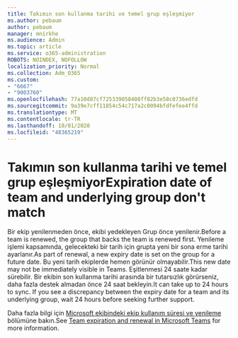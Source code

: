 ```yaml
---
title: Takımın son kullanma tarihi ve temel grup eşleşmiyor
ms.author: pebaum
author: pebaum
manager: mnirkhe
ms.audience: Admin
ms.topic: article
ms.service: o365-administration
ROBOTS: NOINDEX, NOFOLLOW
localization_priority: Normal
ms.collection: Adm_O365
ms.custom:
- "6667"
- "9003760"
ms.openlocfilehash: 77a10d87cf725339058408ff82b3e58c0736edfd
ms.sourcegitcommit: 9a39e7cff11854c54c717a2c0094bfdfefee4ffd
ms.translationtype: MT
ms.contentlocale: tr-TR
ms.lasthandoff: 10/01/2020
ms.locfileid: "48365219"
---
```

# <a name="expiration-date-of-team-and-underlying-group-dont-match"></a><span data-ttu-id="aee3f-102">Takımın son kullanma tarihi ve temel grup eşleşmiyor</span><span class="sxs-lookup"><span data-stu-id="aee3f-102">Expiration date of team and underlying group don't match</span></span>

<span data-ttu-id="aee3f-103">Bir ekip yenilenmeden önce, ekibi yedekleyen Grup önce yenilenir.</span><span class="sxs-lookup"><span data-stu-id="aee3f-103">Before a team is renewed, the group that backs the team is renewed first.</span></span> <span data-ttu-id="aee3f-104">Yenileme işlemi kapsamında, gelecekteki bir tarih için grupta yeni bir sona erme tarihi ayarlanır.</span><span class="sxs-lookup"><span data-stu-id="aee3f-104">As part of renewal, a new expiry date is set on the group for a future date.</span></span> <span data-ttu-id="aee3f-105">Bu yeni tarih ekiplerde hemen görünür olmayabilir.</span><span class="sxs-lookup"><span data-stu-id="aee3f-105">This new date may not be immediately visible in Teams.</span></span> <span data-ttu-id="aee3f-106">Eşitlenmesi 24 saate kadar sürebilir. Bir ekibin son kullanma tarihi arasında bir tutarsızlık görürseniz, daha fazla destek almadan önce 24 saat bekleyin.</span><span class="sxs-lookup"><span data-stu-id="aee3f-106">It can take up to 24 hours to sync. If you see a discrepancy between the expiry date for a team and its underlying group, wait 24 hours before seeking further support.</span></span>  

<span data-ttu-id="aee3f-107">Daha fazla bilgi için [Microsoft ekibindeki ekip kullanım süresi ve yenileme](https://docs.microsoft.com/microsoftteams/team-expiration-renewal)  bölümüne bakın.</span><span class="sxs-lookup"><span data-stu-id="aee3f-107">See [Team expiration and renewal in Microsoft Teams](https://docs.microsoft.com/microsoftteams/team-expiration-renewal)  for more information.</span></span>
